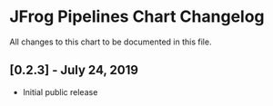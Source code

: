 # JFrog Pipelines Chart Changelog
All changes to this chart to be documented in this file.

## [0.2.3] - July 24, 2019
* Initial public release
